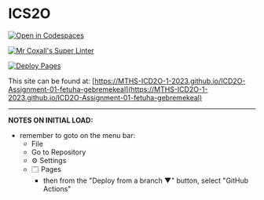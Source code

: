 # ICS2O

[![Open in Codespaces](https://classroom.github.com/assets/launch-codespace-7f7980b617ed060a017424585567c406b6ee15c891e84e1186181d67ecf80aa0.svg)](https://classroom.github.com/open-in-codespaces?assignment_repo_id=14103212)

[![Mr Coxall's Super Linter](https://github.com/MTHS-ICD2O-1-2023/ICD2O-Assignment-01-fetuha-gebremekeal/workflows/Mr%20Coxall's%20Super%20Linter/badge.svg)](https://github.com/MTHS-ICD2O-1-2023/ICD2O-Assignment-01-fetuha-gebremekeal/actions)

[![Deploy Pages](https://github.com/MTHS-ICD2O-1-2023/ICD2O-Assignment-01-fetuha-gebremekeal/workflows/Deploy%20Pages/badge.svg)](https://github.com/MTHS-ICD2O-1-2023/ICD2O-Assignment-01-fetuha-gebremekeal/actions)

This site can be found at: [https://MTHS-ICD2O-1-2023.github.io/ICD2O-Assignment-01-fetuha-gebremekeal](https://MTHS-ICD2O-1-2023.github.io/ICD2O-Assignment-01-fetuha-gebremekeal)

---

**NOTES ON INITIAL LOAD:**
- remember to goto on the menu bar:
  - File
  - Go to Repository
  - ⚙ Settings
  - 🗔 Pages
    - then from the "Deploy from a branch ▼" button, select "GitHub Actions"
